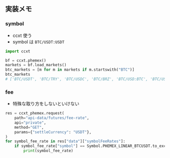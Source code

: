 ## 実装メモ

### symbol

- ccxt 使う
- symbol は `BTC/USDT:USDT`

```python
import ccxt

bf = ccxt.phemex()
markets = bf.load_markets()
btc_markets = [m for m in markets if m.startswith("BTC")]
btc_markets
# ['BTC/USDT', 'BTC/TRY', 'BTC/USDC', 'BTC/BRZ', 'BTC/USD:BTC', 'BTC/USD:USD', 'BTC/USDT:USDT']
```

### fee

- 特殊な取り方をしないといけない

```python
res = ccxt_phemex.request(
    path="api-data/futures/fee-rate",
    api="private",
    method="GET",
    params={"settleCurrency": "USDT"},
)
for symbol_fee_rate in res["data"]["symbolFeeRates"]:
    if symbol_fee_rate["symbol"] == Symbol.PHEMEX_LINEAR_BTCUSDT.to_exchange_symbol():
        print(symbol_fee_rate)
```

